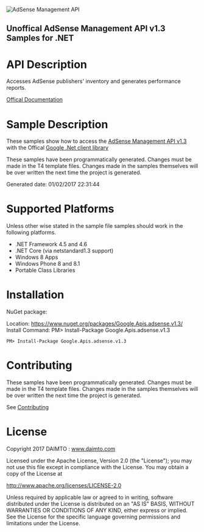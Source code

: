 ﻿![AdSense Management API](https://www.google.com/images/icons/product/adsense-32.png)

## Unoffical AdSense Management API v1.3 Samples for .NET  ##

API Description
=============

Accesses AdSense publishers' inventory and generates performance reports.

[Offical Documentation](https://developers.google.com/adsense/management/)

Sample Description
=============

These samples show how to access the [AdSense Management API v1.3](https://developers.google.com/adsense/management/) with the Offical [Google .Net client library](https://github.com/google/google-api-dotnet-client)

These samples have been programmatically generated. Changes must be made in the T4 template files. Changes made in the samples themselves will be over written the next time the project is generated.

Generated date: 01/02/2017 22:31:44 

Supported Platforms
=================================

Unless other wise stated in the sample file samples should work in the following platforms.

* .NET Framework 4.5 and 4.6
* .NET Core (via netstandard1.3 support)
* Windows 8 Apps
* Windows Phone 8 and 8.1
* Portable Class Libraries

Installation
=================================

NuGet package:

Location: https://www.nuget.org/packages/Google.Apis.adsense.v1.3/ 
Install Command: PM>  Install-Package Google.Apis.adsense.v1.3

```
PM> Install-Package Google.Apis.adsense.v1.3
```

Contributing
=================================

These samples have been programmatically generated. Changes must be made in the T4 template files. Changes made in the samples themselves will be over written the next time the project is generated.

See [Contributing](CONTRIBUTING.md)

License
=================================

Copyright 2017 DAIMTO :  www.daimto.com

Licensed under the Apache License, Version 2.0 (the "License"); you may not use this file except in compliance with
the License. You may obtain a copy of the License at

http://www.apache.org/licenses/LICENSE-2.0

Unless required by applicable law or agreed to in writing, software distributed under the License is distributed on
an "AS IS" BASIS, WITHOUT WARRANTIES OR CONDITIONS OF ANY KIND, either express or implied. See the License for the
specific language governing permissions and limitations under the License.